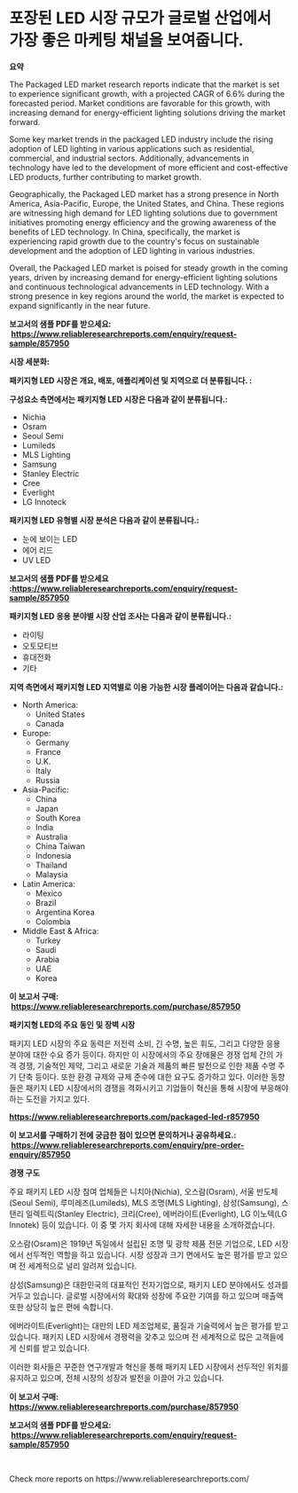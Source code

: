 <p><h1>포장된 LED 시장 규모가 글로벌 산업에서 가장 좋은 마케팅 채널을 보여줍니다.</h1></p><p><strong>요약</strong></p>
<p><p>The Packaged LED market research reports indicate that the market is set to experience significant growth, with a projected CAGR of 6.6% during the forecasted period. Market conditions are favorable for this growth, with increasing demand for energy-efficient lighting solutions driving the market forward.</p><p>Some key market trends in the packaged LED industry include the rising adoption of LED lighting in various applications such as residential, commercial, and industrial sectors. Additionally, advancements in technology have led to the development of more efficient and cost-effective LED products, further contributing to market growth.</p><p>Geographically, the Packaged LED market has a strong presence in North America, Asia-Pacific, Europe, the United States, and China. These regions are witnessing high demand for LED lighting solutions due to government initiatives promoting energy efficiency and the growing awareness of the benefits of LED technology. In China, specifically, the market is experiencing rapid growth due to the country's focus on sustainable development and the adoption of LED lighting in various industries.</p><p>Overall, the Packaged LED market is poised for steady growth in the coming years, driven by increasing demand for energy-efficient lighting solutions and continuous technological advancements in LED technology. With a strong presence in key regions around the world, the market is expected to expand significantly in the near future.</p></p>
<p><strong>보고서의 샘플 PDF를 받으세요: &nbsp;<a href="https://www.reliableresearchreports.com/enquiry/request-sample/857950">https://www.reliableresearchreports.com/enquiry/request-sample/857950</a></strong></p>
<p><strong>시장 세분화:</strong></p>
<p><strong> 패키지형 LED 시장은 개요, 배포, 애플리케이션 및 지역으로 더 분류됩니다. :</strong></p>
<p><strong>구성요소 측면에서는 패키지형 LED 시장은 다음과 같이 분류됩니다.:</strong></p>
<p><ul><li>Nichia</li><li>Osram</li><li>Seoul Semi</li><li>Lumileds</li><li>MLS Lighting</li><li>Samsung</li><li>Stanley Electric</li><li>Cree</li><li>Everlight</li><li>LG Innoteck</li></ul></p>
<p><strong> 패키지형 LED 유형별 시장 분석은 다음과 같이 분류됩니다.:</strong></p>
<p><ul><li>눈에 보이는 LED</li><li>에어 리드</li><li>UV LED</li></ul></p>
<p><strong>보고서의 샘플 PDF를 받으세요 :<a href="https://www.reliableresearchreports.com/enquiry/request-sample/857950">https://www.reliableresearchreports.com/enquiry/request-sample/857950</a></strong></p>
<p><strong> 패키지형 LED 응용 분야별 시장 산업 조사는 다음과 같이 분류됩니다.:</strong></p>
<p><ul><li>라이팅</li><li>오토모티브</li><li>휴대전화</li><li>기타</li></ul></p>
<p><strong>지역 측면에서 패키지형 LED 지역별로 이용 가능한 시장 플레이어는 다음과 같습니다.:</strong></p>
<p><ul>
    <li>
        North America:
        <ul>
            <li>United States</li>
            <li>Canada</li>
        </ul>
    </li>
    <li>
        Europe:
        <ul>
            <li>Germany</li>
            <li>France</li>
            <li>U.K.</li>
            <li>Italy</li>
            <li>Russia</li>
        </ul>
    </li>
    <li>
        Asia-Pacific:
        <ul>
            <li>China</li>
            <li>Japan</li>
            <li>South Korea</li>
            <li>India</li>
            <li>Australia</li>
            <li>China Taiwan</li>
            <li>Indonesia</li>
            <li>Thailand</li>
            <li>Malaysia</li>
        </ul>
    </li>
    <li>
        Latin America:
        <ul>
            <li>Mexico</li>
            <li>Brazil</li>
            <li>Argentina Korea</li>
            <li>Colombia</li>
        </ul>
    </li>
    <li>
        Middle East & Africa:
        <ul>
            <li>Turkey</li>
            <li>Saudi</li>
            <li>Arabia</li>
            <li>UAE</li>
            <li>Korea</li>
        </ul>
    </li>
    </ul></p>
<p><strong>이 보고서 구매: &nbsp;<a href="https://www.reliableresearchreports.com/purchase/857950">https://www.reliableresearchreports.com/purchase/857950</a></strong></p>
<p><strong>패키지형 LED의 주요 동인 및 장벽 시장</strong></p>
<p><p>패키지 LED 시장의 주요 동력은 저전력 소비, 긴 수명, 높은 휘도, 그리고 다양한 응용 분야에 대한 수요 증가 등이다. 하지만 이 시장에서의 주요 장애물은 경쟁 업체 간의 가격 경쟁, 기술적인 제약, 그리고 새로운 기술과 제품의 빠른 발전으로 인한 제품 수명 주기 단축 등이다. 또한 환경 규제와 규제 준수에 대한 요구도 증가하고 있다. 이러한 동향들은 패키지 LED 시장에서의 경쟁을 격화시키고 기업들이 혁신을 통해 시장에 부응해야 하는 도전을 가지고 있다.</p></p>
<p><strong><a href="https://www.reliableresearchreports.com/packaged-led-r857950">https://www.reliableresearchreports.com/packaged-led-r857950</a></strong></p>
<p><strong>이 보고서를 구매하기 전에 궁금한 점이 있으면 문의하거나 공유하세요.: &nbsp;<a href="https://www.reliableresearchreports.com/enquiry/pre-order-enquiry/857950">https://www.reliableresearchreports.com/enquiry/pre-order-enquiry/857950</a></strong></p>
<p><strong>경쟁 구도</strong></p>
<p><p>주요 패키지 LED 시장 참여 업체들은 니치아(Nichia), 오스람(Osram), 서울 반도체(Seoul Semi), 루미레즈(Lumileds), MLS 조명(MLS Lighting), 삼성(Samsung), 스탠리 일렉트릭(Stanley Electric), 크리(Cree), 에버라이트(Everlight), LG 이노텍(LG Innotek) 등이 있습니다. 이 중 몇 가지 회사에 대해 자세한 내용을 소개하겠습니다.</p><p>오스람(Osram)은 1919년 독일에서 설립된 조명 및 광학 제품 전문 기업으로, LED 시장에서 선두적인 역할을 하고 있습니다. 시장 성장과 크기 면에서도 높은 평가를 받고 있으며 전 세계적으로 널리 알려져 있습니다.</p><p>삼성(Samsung)은 대한민국의 대표적인 전자기업으로, 패키지 LED 분야에서도 성과를 거두고 있습니다. 글로벌 시장에서의 확대와 성장에 주요한 기여를 하고 있으며 매출액 또한 상당히 높은 편에 속합니다.</p><p>에버라이트(Everlight)는 대만의 LED 제조업체로, 품질과 기술력에서 높은 평가를 받고 있습니다. 패키지 LED 시장에서 경쟁력을 갖추고 있으며 전 세계적으로 많은 고객들에게 신뢰를 받고 있습니다.</p><p>이러한 회사들은 꾸준한 연구개발과 혁신을 통해 패키지 LED 시장에서 선두적인 위치를 유지하고 있으며, 전체 시장의 성장과 발전을 이끌어 가고 있습니다.</p></p>
<p><strong>이 보고서 구매: &nbsp; <a href="https://www.reliableresearchreports.com/purchase/857950">https://www.reliableresearchreports.com/purchase/857950</a></strong></p>
<p><strong>보고서의 샘플 PDF를 받으세요: &nbsp;<a href="https://www.reliableresearchreports.com/enquiry/request-sample/857950">https://www.reliableresearchreports.com/enquiry/request-sample/857950</a></strong><strong></strong></p>
<p>&nbsp;</p>
<p>Check more reports on https://www.reliableresearchreports.com/</p>